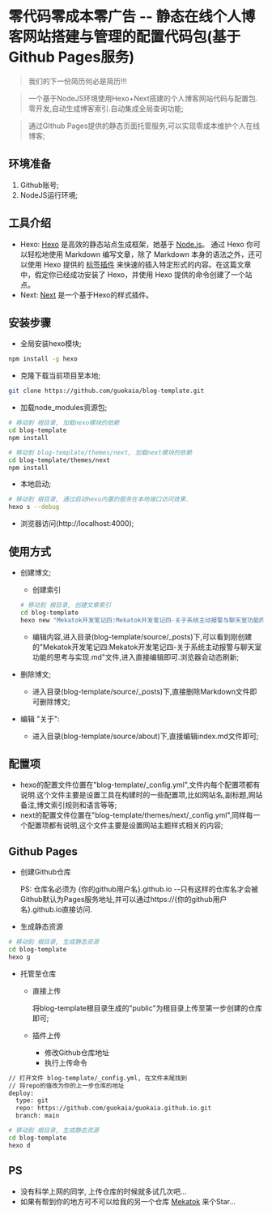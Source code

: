 # 零代码零成本零广告 -- 静态在线个人博客网站搭建与管理的配置代码包(基于Github Pages服务)

> 我们的下一份简历何必是简历!!!

> 一个基于NodeJS环境使用Hexo+Next搭建的个人博客网站代码与配置包.零开发,自动生成博客索引.自动集成全局查询功能;

> 通过GIthub Pages提供的静态页面托管服务,可以实现零成本维护个人在线博客;

## 环境准备

1. Github账号;
2. NodeJS运行环境;

## 工具介绍

* Hexo: [Hexo](https://hexo.io/zh-cn/) 是高效的静态站点生成框架，她基于 [Node.js](https://nodejs.org/)。 通过 Hexo 你可以轻松地使用 Markdown 编写文章，除了 Markdown 本身的语法之外，还可以使用 Hexo 提供的 [标签插件](https://hexo.io/zh-cn/docs/tag-plugins.html) 来快速的插入特定形式的内容。在这篇文章中，假定你已经成功安装了 Hexo，并使用 Hexo 提供的命令创建了一个站点。
* Next: [Next](https://theme-next.iissnan.com/) 是一个基于Hexo的样式插件。

## 安装步骤

* 全局安装hexo模块;

```bash
npm install -g hexo
```

* 克隆下载当前项目至本地;

```bash
git clone https://github.com/guokaia/blog-template.git
```

* 加载node_modules资源包;

```bash
# 移动到 根目录, 加载nexo模块的依赖
cd blog-template
npm install
```

```bash
# 移动到 blog-template/themes/next, 加载next模块的依赖
cd blog-template/themes/next
npm install
```

* 本地启动;

```bash
# 移动到 根目录, 通过启动hexo内置的服务在本地端口访问效果.
hexo s --debug
```

* 浏览器访问(http://localhost:4000);

## 使用方式

* 创建博文;

  * 创建索引

  ```bash
  # 移动到 根目录, 创建文章索引
  cd blog-template
  hexo new "Mekatok开发笔记四:Mekatok开发笔记四-关于系统主动报警与聊天室功能的思考与实现"
  ```

  * 编辑内容,进入目录(blog-template/source/_posts)下,可以看到刚创建的"Mekatok开发笔记四:Mekatok开发笔记四-关于系统主动报警与聊天室功能的思考与实现.md"文件,进入直接编辑即可.浏览器会动态刷新;

* 删除博文;

  * 进入目录(blog-template/source/_posts)下,直接删除Markdown文件即可删除博文;

* 编辑 "关于":

  * 进入目录(blog-template/source/about)下,直接编辑index.md文件即可;

## 配置项

* hexo的配置文件位置在"blog-template/_config.yml",文件内每个配置项都有说明.这个文件主要是设置工具在构建时的一些配置项,比如网站名,副标题,网站备注,博文索引规则和语言等等;
* next的配置文件位置在"blog-template/themes/next/_config.yml",同样每一个配置项都有说明,这个文件主要是设置网站主题样式相关的内容;

## Github Pages

* 创建Github仓库

  PS: 仓库名必须为 {你的github用户名}.github.io --只有这样的仓库名才会被Github默认为Pages服务地址,并可以通过https://{你的github用户名}.github.io直接访问.

* 生成静态资源

```bash
# 移动到 根目录, 生成静态资源
cd blog-template
hexo g
```

* 托管至仓库

  * 直接上传

    将blog-template根目录生成的"public"为根目录上传至第一步创建的仓库即可;

  * 插件上传

    * 修改Github仓库地址
    * 执行上传命令

```bash
// 打开文件 blog-template/_config.yml, 在文件末尾找到
// 将repo的值改为你的上一步仓库的地址
deploy:
  type: git
  repo: https://github.com/guokaia/guokaia.github.io.git
  branch: main
```

``` bash
# 移动到 根目录, 生成静态资源
cd blog-template
hexo d
```

## PS

* 没有科学上网的同学, 上传仓库的时候就多试几次吧...
* 如果有帮到你的地方可不可以给我的另一个仓库 [Mekatok](https://github.com/guokaia/Mekatok) 来个Star...
